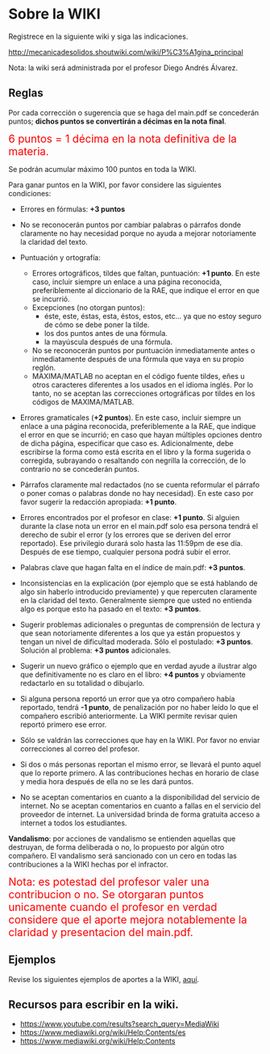 # Sobre la WIKI

Registrece en la siguiente wiki y siga las indicaciones.

http://mecanicadesolidos.shoutwiki.com/wiki/P%C3%A1gina_principal

Nota: la wiki será administrada por el profesor Diego Andrés Álvarez.


## Reglas 

Por cada corrección o sugerencia que se haga del main.pdf se concederán puntos; **dichos puntos se convertirán a décimas en la nota final**.

<span style="color: #ff0000; font-size: 150%">6 puntos = 1 décima en la nota definitiva de la materia.</span>

Se podrán acumular máximo 100 puntos en toda la WIKI.

Para ganar puntos en la WIKI, por favor considere las siguientes condiciones:

* Errores en fórmulas: **+3 puntos**

* No se reconocerán puntos por cambiar palabras o párrafos donde claramente no hay necesidad porque no ayuda a mejorar notoriamente la claridad del texto. 

* Puntuación y ortografía:
  * Errores ortográficos, tildes que faltan, puntuación:  **+1 punto**. En este caso, incluir siempre un enlace a una página reconocida, preferiblemente al diccionario de la RAE, que indique el error en que se incurrió.
  * Excepciones (no otorgan puntos):
    * éste, este, éstas, esta, éstos, estos, etc... ya que no estoy seguro de cómo se debe poner la tilde.
    * los dos puntos antes de una fórmula.
    * la mayúscula después de una fórmula.
  * No se reconocerán puntos por puntuación inmediatamente antes o inmediatamente después de una fórmula que vaya en su propio reglón.
  * MAXIMA/MATLAB no aceptan en el código fuente tildes, eñes u otros caracteres diferentes a los usados en el idioma inglés. Por lo tanto, no se aceptan las correcciones ortográficas por tildes en los códigos de MAXIMA/MATLAB.

* Errores gramaticales (**+2 puntos**). En este caso, incluir siempre un enlace a una página reconocida, preferiblemente a la RAE, que indique el error en que se incurrió; en caso que hayan múltiples opciones dentro de dicha página, especificar que caso es. Adicionalmente, debe escribirse la forma como está escrita en el libro y la forma sugerida o corregida, subrayando o resaltando con negrilla la corrección, de lo contrario no se concederán puntos.

* Párrafos claramente mal redactados (no se cuenta reformular el párrafo o poner comas o palabras donde no hay necesidad). En este caso por favor sugerir la redacción apropiada: **+1 punto**.

* Errores encontrados por el profesor en clase: **+1 punto**. Si alguien durante la clase nota un error en el main.pdf solo esa persona tendrá el derecho de subir el error (y los errores que se deriven del error reportado). Ese privilegio durará solo hasta las 11:59pm de ese día. Después de ese tiempo, cualquier persona podrá subir el error.

* Palabras clave que hagan falta en el índice de main.pdf: **+3 puntos**.
 
* Inconsistencias en la explicación (por ejemplo que se está hablando de algo sin haberlo introducido previamente) y que repercuten claramente en la claridad del texto. Generalmente siempre que usted no entienda algo es porque esto ha pasado en el texto: **+3 puntos**.

* Sugerir problemas adicionales o preguntas de comprensión de lectura y que sean notoriamente diferentes a los que ya están propuestos y tengan un nivel de dificultad moderada. Sólo el postulado: **+3 puntos**. Solución al problema: **+3 puntos** adicionales.

* Sugerir un nuevo gráfico o ejemplo que en verdad ayude a ilustrar algo que definitivamente no es claro en el libro: **+4 puntos** y obviamente redactarlo en su totalidad o dibujarlo.

* Si alguna persona reportó un error que ya otro compañero había reportado, tendrá **-1 punto**, de penalización por no haber leído lo que el compañero escribió anteriormente. La WIKI permite revisar quien reportó primero ese error.

* Sólo se valdrán las correcciones que hay en la WIKI. Por favor no enviar correcciones al correo del profesor.

* Si dos o más personas reportan el mismo error, se llevará el punto aquel que lo reporte primero. A las contribuciones hechas en horario de clase y media hora después de ella no se les dará puntos.

* No se aceptan comentarios en cuanto a la disponibilidad del servicio de internet. No se aceptan comentarios en cuanto a fallas en el servicio del proveedor de internet. La universidad brinda de forma gratuita acceso a internet a todos los estudiantes.

**Vandalismo**: por acciones de vandalismo se entienden aquellas que destruyan, de forma deliberada o no, lo propuesto por algún otro compañero. El vandalismo será sancionado con un cero en todas las contribuciones a la WIKI hechas por el infractor.
 
 <span style="color: #ff0000; font-size: 150%">Nota: es potestad del profesor valer una contribucion o no. Se otorgaran puntos unicamente cuando el profesor en verdad considere que el aporte mejora notablemente la claridad y presentacion del main.pdf.</span>

## Ejemplos

Revise los siguientes ejemplos de aportes a la WIKI, [aquí](https://github.com/diegoandresalvarez/solidos/blob/master/docs/WIKI_Ejemplos.md).


## Recursos para escribir en la wiki.

* <https://www.youtube.com/results?search_query=MediaWiki>
* <https://www.mediawiki.org/wiki/Help:Contents/es>
* <https://www.mediawiki.org/wiki/Help:Contents>